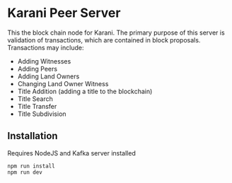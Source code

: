 # Karani Peer Server
This the block chain node for Karani. The primary purpose of this server is validation of transactions, which are contained in block proposals.
Transactions may include:

- Adding Witnesses
- Adding Peers
- Adding Land Owners
- Changing Land Owner Witness
- Title Addition (adding a title to the blockchain)
- Title Search
- Title Transfer
- Title Subdivision


## Installation
Requires NodeJS and Kafka server installed
```
npm run install
npm run dev
```
